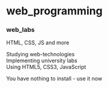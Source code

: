 # web_programming

### web_labs
HTML, CSS, JS and more

Studying web-technologies   
Implementing university labs   
Using HTML5, CSS3, JavaScript   

You have nothing to install - use it now  
